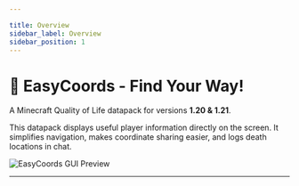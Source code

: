 ```yaml
---

title: Overview
sidebar_label: Overview
sidebar_position: 1
---
```



# 🧭 EasyCoords - Find Your Way!

A Minecraft Quality of Life datapack for versions **1.20 & 1.21**.

This datapack displays useful player information directly on the screen. It simplifies navigation, makes coordinate sharing easier, and logs death locations in chat.

![EasyCoords GUI Preview](https://cdn.modrinth.com/data/cached_images/b8703f47dab38d83435f019789f396ef9c09ffa2.png)

---

